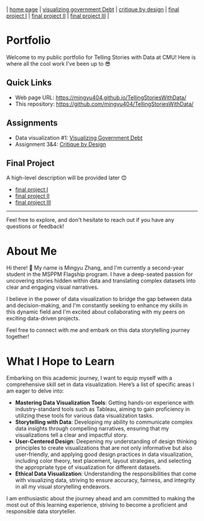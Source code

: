| [home page](https://cmustudent.github.io/tswd-portfolio-templates/) | [visualizing government Debt](visualizing-government-debt) | [critique by design](critique-by-design) | [final project I](final-project-part-one) | [final project II](final-project-part-two) | [final project III](final-project-part-three) |

# Portfolio
Welcome to my public portfolio for Telling Stories with Data at CMU! Here is where all the cool work I've been up to 😎

## Quick Links
- Web page URL: https://mingyu404.github.io/TellingStoriesWithData/
- This repository: https://github.com/mingyu404/TellingStoriesWithData/

## Assignments
- Data visualization #1: [Visualizing Government Debt](visualizing-government-debt)
- Assignment 3&4: [Critique by Design](critique-by-design)
  
## Final Project
A high-level description will be provided later 😊
- [final project I](final-project-part-one)
- [final project II](final-project-part-two)
- [final project III](final-project-part-three)
  
---

Feel free to explore, and don't hesitate to reach out if you have any questions or feedback!

# About Me
Hi there! 👋 My name is Mingyu Zhang, and I'm currently a second-year student in the MSPPM Flagship program. I have a deep-seated passion for uncovering stories hidden within data and translating complex datasets into clear and engaging visual narratives. 

I believe in the power of data visualization to bridge the gap between data and decision-making, and I'm constantly seeking to enhance my skills in this dynamic field and I'm excited about collaborating with my peers on exciting data-driven projects.

Feel free to connect with me and embark on this data storytelling journey together!

# What I Hope to Learn
Embarking on this academic journey, I want to equip myself with a comprehensive skill set in data visualization. Here’s a list of specific areas I am eager to delve into:

- **Mastering Data Visualization Tools**: Getting hands-on experience with industry-standard tools such as Tableau, aiming to gain proficiency in utilizing these tools for various data visualization tasks.
- **Storytelling with Data**: Developing my ability to communicate complex data insights through compelling narratives, ensuring that my visualizations tell a clear and impactful story.
- **User-Centered Design**: Deepening my understanding of design thinking principles to create visualizations that are not only informative but also user-friendly, and applying good design practices in data visualization, including color theory, text placement, layout strategies, and selecting the appropriate type of visualization for different datasets.
- **Ethical Data Visualization**: Understanding the responsibilities that come with visualizing data, striving to ensure accuracy, fairness, and integrity in all my visual storytelling endeavors.

I am enthusiastic about the journey ahead and am committed to making the most out of this learning experience, striving to become a proficient and responsible data storyteller.
